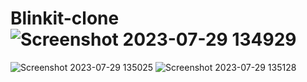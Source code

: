 # Blinkit-clone![Screenshot 2023-07-29 134929](https://github.com/livujjwal/Blinkit-clone/assets/132872642/8167de49-d843-4189-b380-e14e2e29d687)
![Screenshot 2023-07-29 135025](https://github.com/livujjwal/Blinkit-clone/assets/132872642/aa8c8602-40fe-4051-9868-566538f36ac8)
![Screenshot 2023-07-29 135128](https://github.com/livujjwal/Blinkit-clone/assets/132872642/e64e514c-e708-495d-9188-d8bc60fe3f7b)
